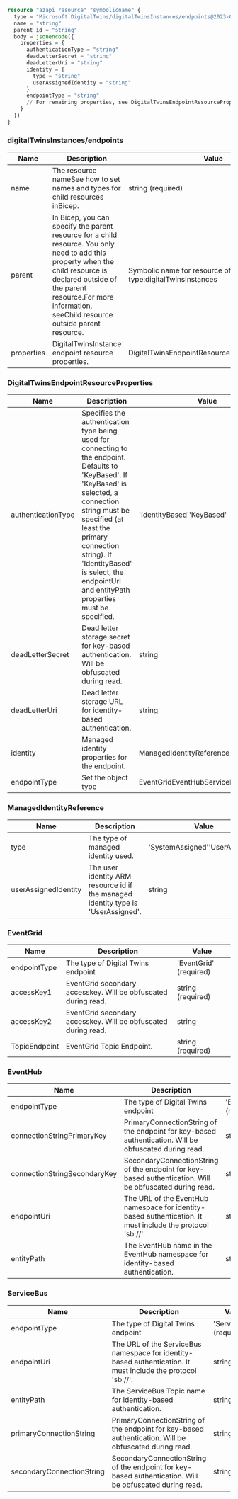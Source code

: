 ```terraform
resource "azapi_resource" "symbolicname" {
  type = "Microsoft.DigitalTwins/digitalTwinsInstances/endpoints@2023-01-31"
  name = "string"
  parent_id = "string"
  body = jsonencode({
    properties = {
      authenticationType = "string"
      deadLetterSecret = "string"
      deadLetterUri = "string"
      identity = {
        type = "string"
        userAssignedIdentity = "string"
      }
      endpointType = "string"
      // For remaining properties, see DigitalTwinsEndpointResourceProperties objects
    }
  })
}

```

### digitalTwinsInstances/endpoints

| Name | Description | Value |
|-|-|-|
| name | The resource nameSee how to set names and types for child resources inBicep. | string (required) |
| parent | In Bicep, you can specify the parent resource for a child resource. You only need to add this property when the child resource is declared outside of the parent resource.For more information, seeChild resource outside parent resource. | Symbolic name for resource of type:digitalTwinsInstances |
| properties | DigitalTwinsInstance endpoint resource properties. | DigitalTwinsEndpointResourceProperties(required) |


### DigitalTwinsEndpointResourceProperties

| Name | Description | Value |
|-|-|-|
| authenticationType | Specifies the authentication type being used for connecting to the endpoint. Defaults to 'KeyBased'. If 'KeyBased' is selected, a connection string must be specified (at least the primary connection string). If 'IdentityBased' is select, the endpointUri and entityPath properties must be specified. | 'IdentityBased''KeyBased' |
| deadLetterSecret | Dead letter storage secret for key-based authentication. Will be obfuscated during read. | string |
| deadLetterUri | Dead letter storage URL for identity-based authentication. | string |
| identity | Managed identity properties for the endpoint. | ManagedIdentityReference |
| endpointType | Set the object type | EventGridEventHubServiceBus(required) |


### ManagedIdentityReference

| Name | Description | Value |
|-|-|-|
| type | The type of managed identity used. | 'SystemAssigned''UserAssigned' |
| userAssignedIdentity | The user identity ARM resource id if the managed identity type is 'UserAssigned'. | string |


### EventGrid

| Name | Description | Value |
|-|-|-|
| endpointType | The type of Digital Twins endpoint | 'EventGrid' (required) |
| accessKey1 | EventGrid secondary accesskey. Will be obfuscated during read. | string (required) |
| accessKey2 | EventGrid secondary accesskey. Will be obfuscated during read. | string |
| TopicEndpoint | EventGrid Topic Endpoint. | string (required) |


### EventHub

| Name | Description | Value |
|-|-|-|
| endpointType | The type of Digital Twins endpoint | 'EventHub' (required) |
| connectionStringPrimaryKey | PrimaryConnectionString of the endpoint for key-based authentication. Will be obfuscated during read. | string |
| connectionStringSecondaryKey | SecondaryConnectionString of the endpoint for key-based authentication. Will be obfuscated during read. | string |
| endpointUri | The URL of the EventHub namespace for identity-based authentication. It must include the protocol 'sb://'. | string |
| entityPath | The EventHub name in the EventHub namespace for identity-based authentication. | string |


### ServiceBus

| Name | Description | Value |
|-|-|-|
| endpointType | The type of Digital Twins endpoint | 'ServiceBus' (required) |
| endpointUri | The URL of the ServiceBus namespace for identity-based authentication. It must include the protocol 'sb://'. | string |
| entityPath | The ServiceBus Topic name for identity-based authentication. | string |
| primaryConnectionString | PrimaryConnectionString of the endpoint for key-based authentication. Will be obfuscated during read. | string |
| secondaryConnectionString | SecondaryConnectionString of the endpoint for key-based authentication. Will be obfuscated during read. | string |


